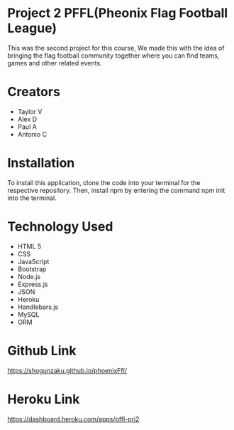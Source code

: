 # Project 2 PFFL(Pheonix Flag Football League)

This was the second project for this course, We made this with the idea of bringing the flag football community together where you can find teams, games and other related events.

# Creators

- Taylor V
- Alex D
- Paul A
- Antonio C

# Installation

To install this application, clone the code into your terminal for the respective repository. Then, install npm by entering the command npm init into the terminal.

# Technology Used

- HTML 5
- CSS
- JavaScript
- Bootstrap
- Node.js
- Express.js
- JSON
- Heroku
- Handlebars.js
- MySQL
- ORM

# Github Link

 https://shogunzaku.github.io/phoenixFfl/

# Heroku Link

https://dashboard.heroku.com/apps/pffl-prj2